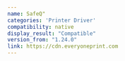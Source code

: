 ```yaml
---
name: SafeQ"
categories: 'Printer Driver'
compatibility: native
display_result: "Compatible"
version_from: "1.24.0"
link: https://cdn.everyoneprint.com
---
```

